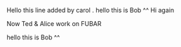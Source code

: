Hello this line added by carol .
hello this is Bob ^^
Hi again

Now Ted & Alice work on FUBAR

hello this is Bob ^^

